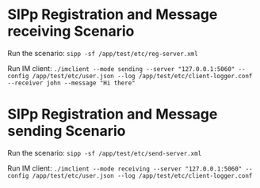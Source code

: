 # SIPp Registration and Message receiving Scenario

Run the scenario:
`sipp -sf /app/test/etc/reg-server.xml`

Run IM client:
`./imclient --mode sending --server "127.0.0.1:5060" --config /app/test/etc/user.json --log /app/test/etc/client-logger.conf --receiver john --message "Hi there"`

# SIPp Registration and Message sending Scenario

Run the scenario:
`sipp -sf /app/test/etc/send-server.xml`

Run IM client:
`./imclient --mode receiving --server "127.0.0.1:5060" --config /app/test/etc/user.json --log /app/test/etc/client-logger.conf`
